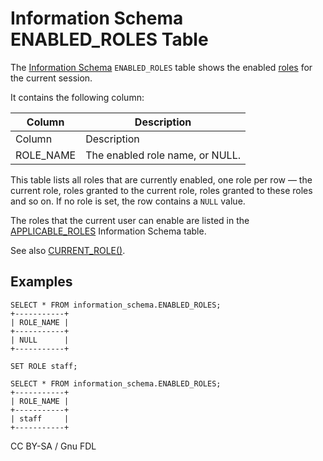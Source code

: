 # Information Schema ENABLED\_ROLES Table

The [Information Schema](../) `ENABLED_ROLES` table shows the enabled [roles](../../../../../../security/user-account-management/roles/) for the current session.

It contains the following column:

| Column     | Description                     |
| ---------- | ------------------------------- |
| Column     | Description                     |
| ROLE\_NAME | The enabled role name, or NULL. |

This table lists all roles that are currently enabled, one role per row — the current role, roles granted to the current role, roles granted to these roles and so on. If no role is set, the row contains a `NULL` value.

The roles that the current user can enable are listed in the [APPLICABLE\_ROLES](information-schema-applicable_roles-table.md) Information Schema table.

See also [CURRENT\_ROLE()](../../../../built-in-functions/secondary-functions/information-functions/current_role.md).

## Examples

```
SELECT * FROM information_schema.ENABLED_ROLES;
+-----------+
| ROLE_NAME |
+-----------+
| NULL      |
+-----------+

SET ROLE staff;

SELECT * FROM information_schema.ENABLED_ROLES;
+-----------+
| ROLE_NAME |
+-----------+
| staff     |
+-----------+
```

CC BY-SA / Gnu FDL
